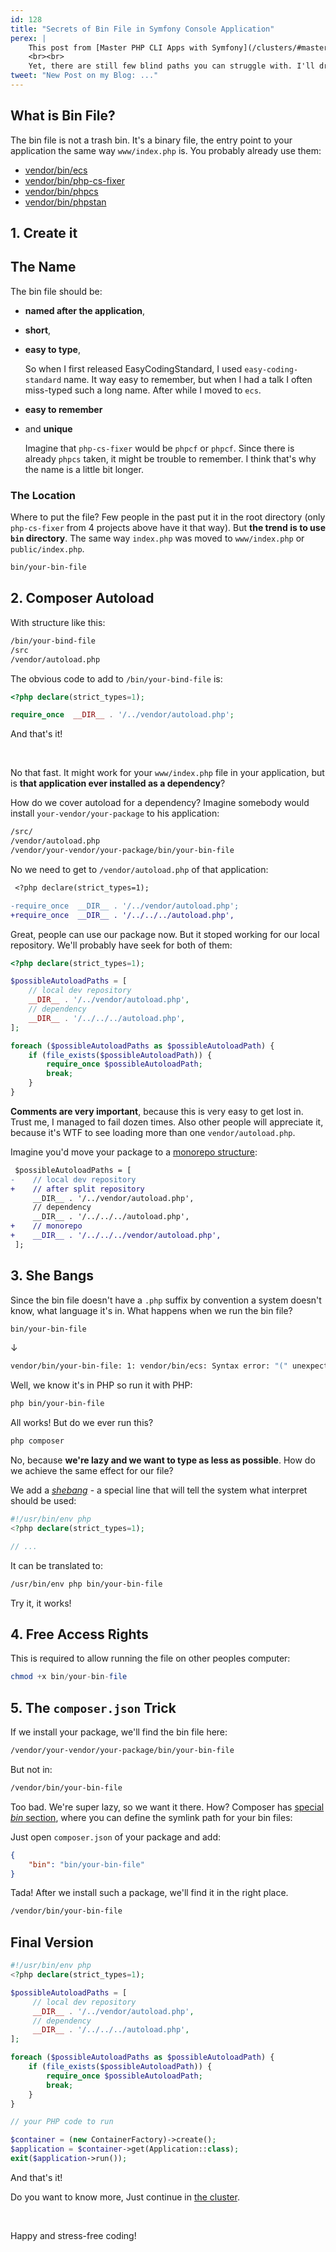 ```yaml
---
id: 128
title: "Secrets of Bin File in Symfony Console Application"
perex: |
    This post from [Master PHP CLI Apps with Symfony](/clusters/#master-php-cli-apps-with-symfony) cluster will aim on bin files. It's the smallest part of PHP CLI Application, so I usually start with it.
    <br><br>
    Yet, there are still few blind paths you can struggle with. I'll drop few extra tricks to make your bin file clean and easy to maintain. 
tweet: "New Post on my Blog: ..."
---
```


## What is Bin File?

The bin file is not a trash bin. It's a binary file, the entry point to your application the same way `www/index.php` is. You probably already use them: 

- [vendor/bin/ecs](https://github.com/Symplify/Symplify/blob/master/packages/EasyCodingStandard/bin/ecs)
- [vendor/bin/php-cs-fixer](https://github.com/FriendsOfPHP/PHP-CS-Fixer/blob/master/php-cs-fixer)
- [vendor/bin/phpcs](https://github.com/squizlabs/PHP_CodeSniffer/blob/master/bin/phpcs)
- [vendor/bin/phpstan](https://github.com/phpstan/phpstan/blob/master/bin/phpstan)

## 1. Create it

## The Name

The bin file should be:
 
- **named after the application**, 
- **short**,
- **easy to type**, 

    So when I first released EasyCodingStandard, I used `easy-coding-standard` name. It way easy to remember, but when I had a talk I often miss-typed such a long name. After while I moved to `ecs`.

- **easy to remember** 
- and **unique**

    Imagine that `php-cs-fixer` would be `phpcf` or `phpcf`. Since there is already `phpcs` taken, it might be trouble to remember. I think that's why the name is a little bit longer.

### The Location

Where to put the file? Few people in the past put it in the root directory (only `php-cs-fixer` from 4 projects above have it that way). But **the trend is to use `bin` directory**. The same way `index.php` was moved to `www/index.php` or `public/index.php`.

```bash
bin/your-bin-file
```

## 2. Composer Autoload

With structure like this:

```bash
/bin/your-bind-file
/src
/vendor/autoload.php
```

The obvious code to add to `/bin/your-bind-file` is: 

```php
<?php declare(strict_types=1);

require_once  __DIR__ . '/../vendor/autoload.php';
```

And that's it!

<br>

No that fast. It might work for your `www/index.php` file in your application, but is **that application ever installed as a dependency**?

How do we cover autoload for a dependency? Imagine somebody would install `your-vendor/your-package` to his application:

```bash
/src/
/vendor/autoload.php
/vendor/your-vendor/your-package/bin/your-bin-file
```

No we need to get to `/vendor/autoload.php` of that application:

```diff
 <?php declare(strict_types=1);

-require_once  __DIR__ . '/../vendor/autoload.php';
+require_once  __DIR__ . '/../../../autoload.php',
```

Great, people can use our package now. But it stoped working for our local repository. We'll probably have seek for both of them:

```php
<?php declare(strict_types=1);

$possibleAutoloadPaths = [
    // local dev repository
    __DIR__ . '/../vendor/autoload.php',
    // dependency
    __DIR__ . '/../../../autoload.php',
];

foreach ($possibleAutoloadPaths as $possibleAutoloadPath) {
    if (file_exists($possibleAutoloadPath)) {
        require_once $possibleAutoloadPath;
        break;
    }
}
```

**Comments are very important**, because this is very easy to get lost in. Trust me, I managed to fail dozen times. Also other people will appreciate it, because it's WTF to see loading more than one `vendor/autoload.php`.

Imagine you'd move your package to a [monorepo structure](https://gomonorepo.org/):

```diff
 $possibleAutoloadPaths = [
-    // local dev repository
+    // after split repository
     __DIR__ . '/../vendor/autoload.php',
     // dependency
     __DIR__ . '/../../../autoload.php',
+    // monorepo
+    __DIR__ . '/../../../vendor/autoload.php',
 ];
```

## 3. She Bangs

Since the bin file doesn't have a `.php` suffix by convention a system doesn't know, what language it's in. What happens when we run the bin file?

```bash
bin/your-bin-file
```

↓

```bash
vendor/bin/your-bin-file: 1: vendor/bin/ecs: Syntax error: "(" unexpected
```

Well, we know it's in PHP so run it with PHP:

```bash
php bin/your-bin-file
```

All works! But do we ever run this?

```php
php composer
```

No, because **we're lazy and we want to type as less as possible**. How do we achieve the same effect for our file?

We add a [*shebang*](https://www.youtube.com/watch?v=5ihtX86JzmA) - a special line that will tell the system what interpret should be used: 

```php
#!/usr/bin/env php
<?php declare(strict_types=1);

// ...
```

It can be translated to:

```bash
/usr/bin/env php bin/your-bin-file
```

Try it, it works!

## 4. Free Access Rights

This is required to allow running the file on other peoples computer: 

```php
chmod +x bin/your-bin-file
```

## 5. The `composer.json` Trick

If we install your package, we'll find the bin file here:

```bash
/vendor/your-vendor/your-package/bin/your-bin-file
```

But not in:

```bash
/vendor/bin/your-bin-file
```

Too bad. We're super lazy, so we want it there. How?
Composer has [special *bin* section](https://getcomposer.org/doc/articles/vendor-binaries.md#how-is-it-defined-), where you can define the symlink path for your bin files:

Just open `composer.json` of your package and add:

```json
{
    "bin": "bin/your-bin-file"
}
```

Tada! After we install such a package, we'll find it in the right place.

```bash
/vendor/bin/your-bin-file
```


## Final Version

```php
#!/usr/bin/env php
<?php declare(strict_types=1);

$possibleAutoloadPaths = [
     // local dev repository
     __DIR__ . '/../vendor/autoload.php',
     // dependency
     __DIR__ . '/../../../autoload.php',
];

foreach ($possibleAutoloadPaths as $possibleAutoloadPath) {
    if (file_exists($possibleAutoloadPath)) {
        require_once $possibleAutoloadPath;
        break;
    }
}

// your PHP code to run

$container = (new ContainerFactory)->create();
$application = $container->get(Application::class);
exit($application->run());
```


And that's it!

Do you want to know more, Just continue in [the cluster](/clusters/#master-php-cli-apps-with-symfony).

<br>

Happy and stress-free coding!
